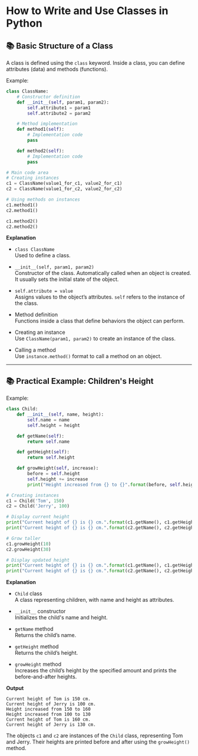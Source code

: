 # How to Write and Use Classes in Python

## 📚 Basic Structure of a Class

A class is defined using the `class` keyword. Inside a class, you can define attributes (data) and methods (functions).

Example:

~~~python
class ClassName:
    # Constructor definition
    def __init__(self, param1, param2):
        self.attribute1 = param1
        self.attribute2 = param2

    # Method implementation
    def method1(self):
        # Implementation code
        pass

    def method2(self):
        # Implementation code
        pass

# Main code area
# Creating instances
c1 = ClassName(value1_for_c1, value2_for_c1)
c2 = ClassName(value1_for_c2, value2_for_c2)

# Using methods on instances
c1.method1()
c2.method1()

c1.method2()
c2.method2()
~~~

**Explanation**

- `class ClassName`  
  Used to define a class.

- `__init__(self, param1, param2)`  
  Constructor of the class. Automatically called when an object is created. It usually sets the initial state of the object.

- `self.attribute = value`  
  Assigns values to the object’s attributes. `self` refers to the instance of the class.

- Method definition  
  Functions inside a class that define behaviors the object can perform.

- Creating an instance  
  Use `ClassName(param1, param2)` to create an instance of the class.

- Calling a method  
  Use `instance.method()` format to call a method on an object.

---

## 📚 Practical Example: Children's Height

Example:

~~~python
class Child:
    def __init__(self, name, height):
        self.name = name
        self.height = height

    def getName(self):
        return self.name

    def getHeight(self):
        return self.height

    def growHeight(self, increase):
        before = self.height
        self.height += increase
        print("Height increased from {} to {}".format(before, self.height))

# Creating instances
c1 = Child('Tom', 150)
c2 = Child('Jerry', 100)

# Display current height
print("Current height of {} is {} cm.".format(c1.getName(), c1.getHeight()))
print("Current height of {} is {} cm.".format(c2.getName(), c2.getHeight()))

# Grow taller
c1.growHeight(10)
c2.growHeight(30)

# Display updated height
print("Current height of {} is {} cm.".format(c1.getName(), c1.getHeight()))
print("Current height of {} is {} cm.".format(c2.getName(), c2.getHeight()))
~~~

**Explanation**

- `Child` class  
  A class representing children, with name and height as attributes.

- `__init__` constructor  
  Initializes the child's name and height.

- `getName` method  
  Returns the child’s name.

- `getHeight` method  
  Returns the child’s height.

- `growHeight` method  
  Increases the child’s height by the specified amount and prints the before-and-after heights.

**Output**

```
Current height of Tom is 150 cm.
Current height of Jerry is 100 cm.
Height increased from 150 to 160
Height increased from 100 to 130
Current height of Tom is 160 cm.
Current height of Jerry is 130 cm.
```

The objects `c1` and `c2` are instances of the `Child` class, representing Tom and Jerry. Their heights are printed before and after using the `growHeight()` method.
